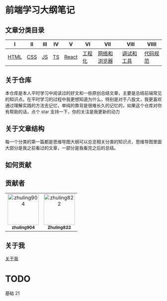 # 前端学习大纲笔记

## 文章分类目录

| Ⅰ                 | Ⅱ               | Ⅲ             | Ⅳ             | Ⅴ                   | Ⅵ                          | Ⅶ                           | Ⅷ                        | ⅧI                             |
| ----------------- | --------------- | ------------- | ------------- | ------------------- | -------------------------- | --------------------------- | ------------------------ | ------------------------------ |
| [HTML](./HTML.md) | [CSS](./CSS.md) | [JS](./JS.md) | [TS](./TS.md) | [React](./React.md) | [工程化](./Engineering.md) | [网络和浏览器](./Brower.md) | [调试和工具](./Debug.md) | [代码规范](./BeautifulCode.md) |

## 关于仓库

本仓库是本人平时学习中阅读过的好文和一些原创总结文章，主要是总结前端常见的知识点。在平时学习的过程中我更想知道为什么，特别是对于八股文，我更喜欢通过理解实践的方法去记忆，单纯的靠背是很难长久的记忆的，如果这个仓库对你有帮助的话，点个 star 支持一下，你的关注是我更新的动力

## 关于文章结构

每一个分类的第一篇都是思维导图大纲可以总览相关分类的知识点，思维导图里面大部分是我之前看过的文章，一部分是我看完之后的总结。

## 如何贡献

## 贡献者

<!-- readme: collaborators,contributors -start -->
<table>
<tr>
    <td align="center">
        <a href="https://github.com/zhuling904">
            <img src="https://avatars.githubusercontent.com/u/122870379?v=4" width="100;" alt="zhuling904"/>
            <br />
            <sub><b>zhuling904</b></sub>
        </a>
    </td>
    <td align="center">
        <a href="https://github.com/zhuling822">
            <img src="https://avatars.githubusercontent.com/u/108726265?v=4" width="100;" alt="zhuling822"/>
            <br />
            <sub><b>Zhuling822</b></sub>
        </a>
    </td></tr>
</table>
<!-- readme: collaborators,contributors -end -->

## 关于我

[关于我](https://github.com/zhuling904)

# TODO

基础 21
